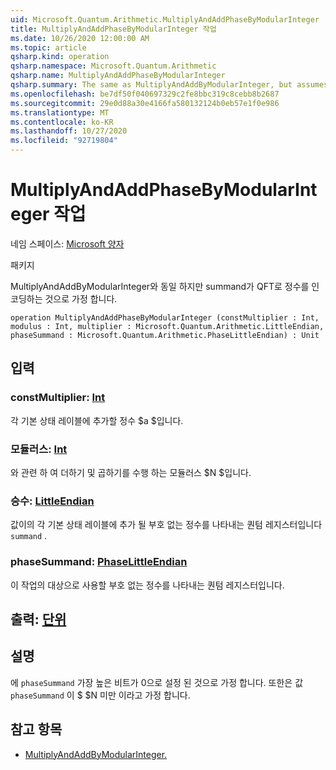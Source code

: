 ```yaml
---
uid: Microsoft.Quantum.Arithmetic.MultiplyAndAddPhaseByModularInteger
title: MultiplyAndAddPhaseByModularInteger 작업
ms.date: 10/26/2020 12:00:00 AM
ms.topic: article
qsharp.kind: operation
qsharp.namespace: Microsoft.Quantum.Arithmetic
qsharp.name: MultiplyAndAddPhaseByModularInteger
qsharp.summary: The same as MultiplyAndAddByModularInteger, but assumes that the summand encodes integers in QFT basis.
ms.openlocfilehash: be7df50f040697329c2fe8bbc319c8cebb8b2687
ms.sourcegitcommit: 29e0d88a30e4166fa580132124b0eb57e1f0e986
ms.translationtype: MT
ms.contentlocale: ko-KR
ms.lasthandoff: 10/27/2020
ms.locfileid: "92719804"
---
```

# <a name="multiplyandaddphasebymodularinteger-operation"></a>MultiplyAndAddPhaseByModularInteger 작업

네임 스페이스: [Microsoft 양자](xref:Microsoft.Quantum.Arithmetic)

패키지 [](https://nuget.org/packages/)


MultiplyAndAddByModularInteger와 동일 하지만 summand가 QFT로 정수를 인코딩하는 것으로 가정 합니다.

```qsharp
operation MultiplyAndAddPhaseByModularInteger (constMultiplier : Int, modulus : Int, multiplier : Microsoft.Quantum.Arithmetic.LittleEndian, phaseSummand : Microsoft.Quantum.Arithmetic.PhaseLittleEndian) : Unit
```


## <a name="input"></a>입력

### <a name="constmultiplier--int"></a>constMultiplier: [Int](xref:microsoft.quantum.lang-ref.int)

각 기본 상태 레이블에 추가할 정수 $a $입니다.


### <a name="modulus--int"></a>모듈러스: [Int](xref:microsoft.quantum.lang-ref.int)

와 관련 하 여 더하기 및 곱하기를 수행 하는 모듈러스 $N $입니다.


### <a name="multiplier--littleendian"></a>승수: [LittleEndian](xref:Microsoft.Quantum.Arithmetic.LittleEndian)

값이의 각 기본 상태 레이블에 추가 될 부호 없는 정수를 나타내는 퀀텀 레지스터입니다 `summand` .


### <a name="phasesummand--phaselittleendian"></a>phaseSummand: [PhaseLittleEndian](xref:Microsoft.Quantum.Arithmetic.PhaseLittleEndian)

이 작업의 대상으로 사용할 부호 없는 정수를 나타내는 퀀텀 레지스터입니다.



## <a name="output--unit"></a>출력: [단위](xref:microsoft.quantum.lang-ref.unit)



## <a name="remarks"></a>설명

에 `phaseSummand` 가장 높은 비트가 0으로 설정 된 것으로 가정 합니다.
또한은 값 `phaseSummand` 이 $ $N 미만 이라고 가정 합니다.

## <a name="see-also"></a>참고 항목

- [MultiplyAndAddByModularInteger.](xref:Microsoft.Quantum.Arithmetic.MultiplyAndAddByModularInteger)